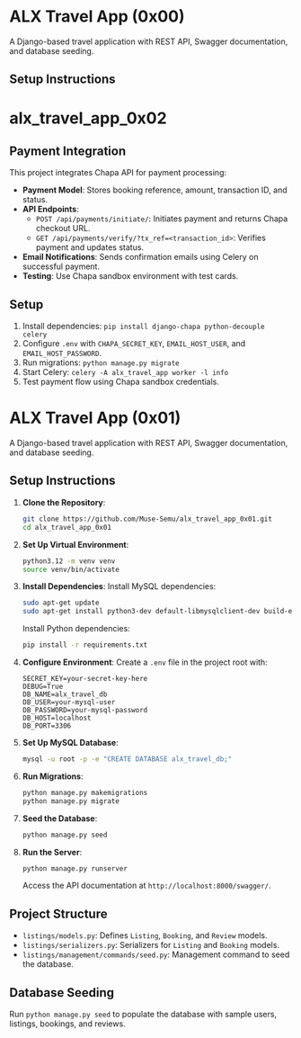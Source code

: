 # ALX Travel App (0x00)

A Django-based travel application with REST API, Swagger documentation, and database seeding.

## Setup Instructions

# alx_travel_app_0x02

## Payment Integration
This project integrates Chapa API for payment processing:
- **Payment Model**: Stores booking reference, amount, transaction ID, and status.
- **API Endpoints**:
  - `POST /api/payments/initiate/`: Initiates payment and returns Chapa checkout URL.
  - `GET /api/payments/verify/?tx_ref=<transaction_id>`: Verifies payment and updates status.
- **Email Notifications**: Sends confirmation emails using Celery on successful payment.
- **Testing**: Use Chapa sandbox environment with test cards.

## Setup
1. Install dependencies: `pip install django-chapa python-decouple celery`
2. Configure `.env` with `CHAPA_SECRET_KEY`, `EMAIL_HOST_USER`, and `EMAIL_HOST_PASSWORD`.
3. Run migrations: `python manage.py migrate`
4. Start Celery: `celery -A alx_travel_app worker -l info`
5. Test payment flow using Chapa sandbox credentials.

# ALX Travel App (0x01)

A Django-based travel application with REST API, Swagger documentation, and database seeding.

## Setup Instructions

1. **Clone the Repository**:
   ```bash
   git clone https://github.com/Muse-Semu/alx_travel_app_0x01.git
   cd alx_travel_app_0x01
   ```

2. **Set Up Virtual Environment**:
   ```bash
   python3.12 -m venv venv
   source venv/bin/activate
   ```

3. **Install Dependencies**:
   Install MySQL dependencies:
   ```bash
   sudo apt-get update
   sudo apt-get install python3-dev default-libmysqlclient-dev build-essential pkg-config
   ```
   Install Python dependencies:
   ```bash
   pip install -r requirements.txt
   ```

4. **Configure Environment**:
   Create a `.env` file in the project root with:
   ```
   SECRET_KEY=your-secret-key-here
   DEBUG=True
   DB_NAME=alx_travel_db
   DB_USER=your-mysql-user
   DB_PASSWORD=your-mysql-password
   DB_HOST=localhost
   DB_PORT=3306
   ```

5. **Set Up MySQL Database**:
   ```bash
   mysql -u root -p -e "CREATE DATABASE alx_travel_db;"
   ```

6. **Run Migrations**:
   ```bash
   python manage.py makemigrations
   python manage.py migrate
   ```

7. **Seed the Database**:
   ```bash
   python manage.py seed
   ```

8. **Run the Server**:
   ```bash
   python manage.py runserver
   ```
   Access the API documentation at `http://localhost:8000/swagger/`.

## Project Structure
- `listings/models.py`: Defines `Listing`, `Booking`, and `Review` models.
- `listings/serializers.py`: Serializers for `Listing` and `Booking` models.
- `listings/management/commands/seed.py`: Management command to seed the database.

## Database Seeding
Run `python manage.py seed` to populate the database with sample users, listings, bookings, and reviews.